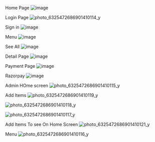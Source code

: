 Home Page
![image](https://github.com/KhimeshChoudhary/Car-Match-App-/assets/133648905/a4d8fa54-8349-4b43-b8e5-d5c2d64df8e9)

Login Page
![photo_6325472686901410114_y](https://github.com/KhimeshChoudhary/Car-Match-App-/assets/133648905/56b88b2b-fadb-4516-a87f-b95895c880e7)


Sign in
![image](https://github.com/KhimeshChoudhary/Car-Match-App-/assets/133648905/d55be550-d28a-48fd-a641-5fa10d5c7523)

Menu 
![image](https://github.com/KhimeshChoudhary/Car-Match-App-/assets/133648905/12591bb2-fa70-45c2-9d25-d882036c1c4a)

See All
![image](https://github.com/KhimeshChoudhary/Car-Match-App-/assets/133648905/0f99a6af-a0b5-4e30-b4a6-dbcbb4987956)

Detail Page
![image](https://github.com/KhimeshChoudhary/Car-Match-App-/assets/133648905/2e4ee7f3-7ef5-466e-b4ac-560a02c52f8d)

Payment Page
![image](https://github.com/KhimeshChoudhary/Car-Match-App-/assets/133648905/2922c166-2e8c-4578-9a38-6d6331f217bd)

Razorpay
![image](https://github.com/KhimeshChoudhary/Car-Match-App-/assets/133648905/371a3d95-7900-4015-a1a4-1364365bfe24)

Admin
HOme screen
![photo_6325472686901410115_y](https://github.com/KhimeshChoudhary/Car-Match-App-/assets/133648905/81a22ca3-55a8-4e6d-a9fc-50dc41e58e11)

Add Items
![photo_6325472686901410119_y](https://github.com/KhimeshChoudhary/Car-Match-App-/assets/133648905/bfb4c73b-6f3c-4f9c-8edd-24b51bcc1b09)

![photo_6325472686901410118_y](https://github.com/KhimeshChoudhary/Car-Match-App-/assets/133648905/be77bd08-3990-4801-a4a9-f4e5681ef188)

![photo_6325472686901410117_y](https://github.com/KhimeshChoudhary/Car-Match-App-/assets/133648905/fe3502f5-d9ed-4567-93de-1a4c60d48cb0)

Add Items To see On Home Screen
![photo_6325472686901410121_y](https://github.com/KhimeshChoudhary/Car-Match-App-/assets/133648905/15e8ac63-22f7-4d4c-821b-5053f54913de)

Menu 
![photo_6325472686901410116_y](https://github.com/KhimeshChoudhary/Car-Match-App-/assets/133648905/9714ba54-8579-419c-b5b5-e66d1ae800f7)













